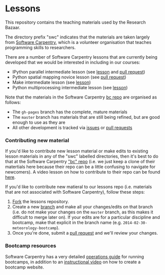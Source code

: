 Lessons
=======

This repository contains the teaching materials used by the Research Bazaar.  

The directory prefix "swc" indicates that the materials are taken largely from 
[Software Carpentry](http://software-carpentry.org/), which is a volunteer organisation that
teaches programming skills to researchers.    

There are a number of Software Carpentry lessons that are currently being developed that we would be interested in including in our courses:  

* IPython parallel intermediate lesson (see [lesson](https://github.com/cfriedline/bc/blob/swc-ipython-parallel-lesson/intermediate/python/05-ipython-parallel.md) and [pull request](https://github.com/swcarpentry/bc/pull/438/files))
* Python spatial mapping novice lesson (see [pull request](https://github.com/swcarpentry/bc/pull/387))
* Make intermediate lesson (see [lesson](https://github.com/swcarpentry/bc/tree/master/intermediate/make))
* Python multiprocessing intermediate lesson (see [lesson](https://github.com/swcarpentry/bc/blob/master/intermediate/python/04-multiprocessing.md))

Note that the materials in the Software Carpentry [bc repo](https://github.com/swcarpentry/bc) are organised as follows:  

* The `gh-pages` branch has the complete, mature materials
* The `master` branch has materials that are still being refined, but are good enough to use as they are
* All other development is tracked via [issues](https://github.com/swcarpentry/bc/issues) or [pull requests](https://github.com/swcarpentry/bc/pulls)


### Contributing new material

If you'd like to contribute new lesson material or make edits to existing lesson materials in any of the "swc" labelled directories, then it's best to do that at the Software Carpentry ["bc" repo](https://github.com/swcarpentry/bc) (i.e. we just keep a clone of their matertials here because their repo can be a little confusing to navigate for newcomers). A video lesson on how to contribute to their repo can be found [here](http://vimeo.com/92273942).  

If you'd like to contribute new matieral to our lessons repo (i.e. materials that are not associated with Software Carpentry), follow these steps:  

1. [Fork](https://help.github.com/articles/fork-a-repo) the lessons repository.
2. Create a new [branch](https://github.com/resbaz/lessons/blob/master/git/swc-intermediate/02-branching.md) and make all your changes/edits on that branch (i.e. do not make your changes on the `master` branch, as this makes it difficult to merge later on). If your edits are for a particular discipline and bootcamp, make that explicit in the branch name (e.g. `2014-02-30-meteorology-bootcamp`).
3. Once you're done, submit a [pull request](https://help.github.com/articles/using-pull-requests) and we'll review your changes.

### Bootcamp resources

Software Carpentry has a very detailed [operations guide](http://software-carpentry.org/bootcamps/operations.html) for running bootcamps, in addition to an [instructional video](http://vimeo.com/87241285) on how to create a bootcamp website. 

